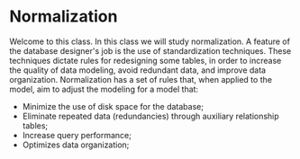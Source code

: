 # Normalization
 Welcome to this class. In this class we will study normalization. 
 A feature of the database designer's job is the use of standardization 
 techniques. These techniques dictate rules for redesigning some tables, 
 in order to increase the quality of data modeling, avoid redundant data, 
 and improve data organization. Normalization has a set of rules that, when 
 applied to the model, aim to adjust the modeling for a model that:
- Minimize the use of disk space for the database;
- Eliminate repeated data (redundancies) through auxiliary relationship tables;
- Increase query performance;   
- Optimizes data organization;

